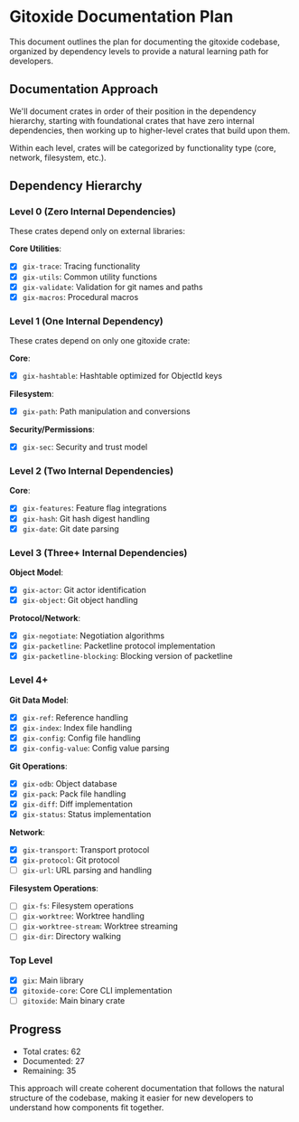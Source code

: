 # Gitoxide Documentation Plan

This document outlines the plan for documenting the gitoxide codebase, organized by dependency levels to provide a natural learning path for developers.

## Documentation Approach

We'll document crates in order of their position in the dependency hierarchy, starting with foundational crates that have zero internal dependencies, then working up to higher-level crates that build upon them.

Within each level, crates will be categorized by functionality type (core, network, filesystem, etc.).

## Dependency Hierarchy

### Level 0 (Zero Internal Dependencies)
These crates depend only on external libraries:

**Core Utilities**:
- [x] `gix-trace`: Tracing functionality
- [x] `gix-utils`: Common utility functions
- [x] `gix-validate`: Validation for git names and paths
- [x] `gix-macros`: Procedural macros

### Level 1 (One Internal Dependency)
These crates depend on only one gitoxide crate:

**Core**:
- [x] `gix-hashtable`: Hashtable optimized for ObjectId keys

**Filesystem**:
- [x] `gix-path`: Path manipulation and conversions

**Security/Permissions**:
- [x] `gix-sec`: Security and trust model

### Level 2 (Two Internal Dependencies)

**Core**:
- [x] `gix-features`: Feature flag integrations
- [x] `gix-hash`: Git hash digest handling
- [x] `gix-date`: Git date parsing

### Level 3 (Three+ Internal Dependencies)

**Object Model**:
- [x] `gix-actor`: Git actor identification
- [x] `gix-object`: Git object handling

**Protocol/Network**:
- [x] `gix-negotiate`: Negotiation algorithms
- [x] `gix-packetline`: Packetline protocol implementation
- [x] `gix-packetline-blocking`: Blocking version of packetline

### Level 4+

**Git Data Model**:
- [x] `gix-ref`: Reference handling
- [x] `gix-index`: Index file handling
- [x] `gix-config`: Config file handling
- [x] `gix-config-value`: Config value parsing

**Git Operations**:
- [x] `gix-odb`: Object database
- [x] `gix-pack`: Pack file handling
- [x] `gix-diff`: Diff implementation
- [x] `gix-status`: Status implementation

**Network**:
- [x] `gix-transport`: Transport protocol
- [x] `gix-protocol`: Git protocol
- [ ] `gix-url`: URL parsing and handling

**Filesystem Operations**:
- [ ] `gix-fs`: Filesystem operations
- [ ] `gix-worktree`: Worktree handling
- [ ] `gix-worktree-stream`: Worktree streaming
- [ ] `gix-dir`: Directory walking

### Top Level
- [x] `gix`: Main library
- [x] `gitoxide-core`: Core CLI implementation
- [ ] `gitoxide`: Main binary crate

## Progress

- Total crates: 62
- Documented: 27
- Remaining: 35

This approach will create coherent documentation that follows the natural structure of the codebase, making it easier for new developers to understand how components fit together.
